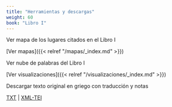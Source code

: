 ```yaml
---
title: "Herramientas y descargas"
weight: 60
book: "Libro I"
---
```

Ver mapa de los lugares citados en el Libro I

[Ver mapas]({{< relref "/mapas/_index.md" >}})

Ver nube de palabras del Libro I

[Ver visualizaciones]({{< relref "/visualizaciones/_index.md" >}})

Descargar texto original en griego con traducción y notas

<a href="https://corpusabierto.com/libros/guerra-del-peloponeso/formatos/lib-i/txt/03_metodo-historico-caps-20-22.txt" target="_blank">TXT</a> | <a href="https://corpusabierto.com/libros/guerra-del-peloponeso/formatos/lib-i/xml-tei/03_metodo-historico-caps-20-22.xml" target="_blank">XML-TEI</a>

